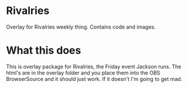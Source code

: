 # Rivalries
Overlay for Rivalries weekly thing. Contains code and images.

# What this does
This is overlay package for Rivalries, the Friday event Jackson runs. The html's are in the overlay folder and you place them into the OBS BrowserSource and it should just work. If it doesn't I'm going to get mad.
